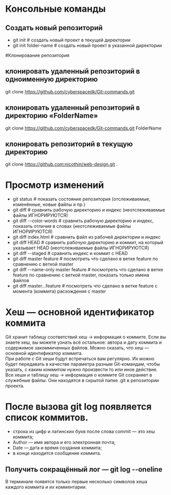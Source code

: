 # Консольные команды

## Создать новый репозиторий
- git init             # создать новый проект в текущей директории
- git init folder-name # создать новый проект в указанной директории

#Клонирование репозитория

## клонировать удаленный репозиторий в одноименную директорию
git clone https://github.com/cyberspacedk/Git-commands.git    

## клонировать удаленный репозиторий в директорию «FolderName»
git clone https://github.com/cyberspacedk/Git-commands.git FolderName 

## клонировать репозиторий в текущую директорию


git clone https://github.com:nicothin/web-design.git . 
          
# Просмотр изменений

- git status              # показать состояние репозитория (отслеживаемые, изменённые, новые файлы и пр.)
- git diff                # сравнить рабочую директорию и индекс (неотслеживаемые файлы ИГНОРИРУЮТСЯ)
- git diff --color-words  # сравнить рабочую директорию и индекс, показать отличия в словах (неотслеживаемые файлы ИГНОРИРУЮТСЯ)
- git diff index.html     # сравнить файл из рабочей директории и индекс
- git diff HEAD           # сравнить рабочую директорию и коммит, на который указывает HEAD (неотслеживаемые файлы ИГНОРИРУЮТСЯ)
- git diff --staged       # сравнить индекс и коммит с HEAD
- git diff master feature # посмотреть что сделано в ветке feature по сравнению с веткой master
- git diff --name-only master feature # посмотреть что сделано в ветке feature по сравнению с веткой master, показать только имена файлов
- git diff master...feature # посмотреть что сделано в ветке feature с момента (коммита) расхождения с master

# Хеш — основной идентификатор коммита  
Git хранит таблицу соответствий хеш → информация о коммите. Если вы знаете хеш, вы можете узнать всё остальное: автора и дату коммита и содержимое закоммиченных файлов. Можно сказать, что хеш — основной идентификатор коммита.  
При работе с Git хеши будут встречаться вам регулярно. Их можно будет передавать в качестве параметра разным Git-командам, чтобы указать, с каким коммитом нужно произвести то или иное действие.  
Все хеши и таблицу хеш → информация о коммите Git сохраняет в служебные файлы. Они находятся в скрытой папке .git в репозитории проекта. 

# После вызова git log появляется список коммитов.
- строка из цифр и латинских букв после слова commit — это хеш коммита;
- Author — имя автора и его электронная почта;
- Date — дата и время создания коммита;
- в конце находится сообщение коммита.

## Получить сокращённый лог — git log --oneline  
В терминале появятся только первые несколько символов хеша каждого коммита и их комментарии.


